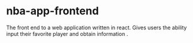 # nba-app-frontend
The front end to a web application written in react. Gives users the ability input their favorite player and obtain information . 

